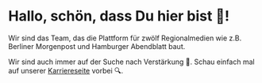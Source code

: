 # Hallo, schön, dass Du hier bist 👋!

Wir sind das Team, das die Plattform für zwölf Regionalmedien wie z.B. Berliner Morgenpost und Hamburger Abendblatt baut.

Wir sind auch immer auf der Suche nach Verstärkung 👥. Schau einfach mal auf unserer [Karriereseite](https://karriere.funkemedien.de/de/) vorbei 🔍.
